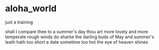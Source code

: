 # aloha_world
just a training

shall I compare thee to a summer's day
thou art more lovely and more temperate
rough winds do sharke the darling buds of May
and summer's leath hath too short a date
sometime too hot the eye of heaven shines
